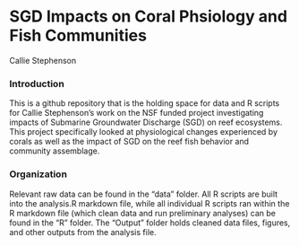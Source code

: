 SGD Impacts on Coral Phsiology and Fish Communities
================
Callie Stephenson

### Introduction

This is a github repository that is the holding space for data and R
scripts for Callie Stephenson’s work on the NSF funded project
investigating impacts of Submarine Groundwater Discharge (SGD) on reef
ecosystems. This project specifically looked at physiological changes
experienced by corals as well as the impact of SGD on the reef fish
behavior and community assemblage.

### Organization

Relevant raw data can be found in the “data” folder. All R scripts are
built into the analysis.R markdown file, while all individual R scripts
ran within the R markdown file (which clean data and run preliminary
analyses) can be found in the “R” folder. The “Output” folder holds
cleaned data files, figures, and other outputs from the analysis file.

